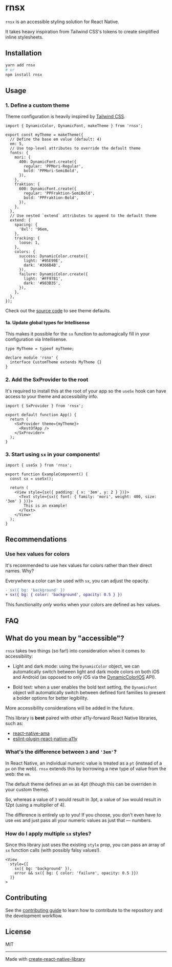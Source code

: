 # rnsx

`rnsx` is an accessible styling solution for React Native.

It takes heavy inspiration from Tailwind CSS's tokens to create simplified inline stylesheets.

## Installation

```sh
yarn add rnsx
# or
npm install rnsx
```

## Usage

### 1. Define a custom theme

Theme configuration is heavily inspired by [Tailwind CSS](https://tailwindcss.com/).

```tsx
import { DynamicColor, DynamicFont, makeTheme } from 'rnsx';

export const myTheme = makeTheme({
  // Define the base em value (default: 4)
  em: 5,
  // Use top-level attributes to override the default theme
  fonts: {
    mori: {
      400: DynamicFont.create({
        regular: 'PPMori-Regular',
        bold: 'PPMori-SemiBold',
      }),
    },
    fraktion: {
      600: DynamicFont.create({
        regular: 'PPFraktion-SemiBold',
        bold: 'PPFraktion-Bold',
      }),
    },
  },
  // Use nested `extend` attributes to append to the default theme
  extend: {
    spacing: {
      '8xl': '96em,
    },
    tracking: {
      loose: 1,
    },
    colors: {
      success: DynamicColor.create({
        light: '#95E99E',
        dark: '#366B4B',
      }),
      failure: DynamicColor.create({
        light: '#FF9781',
        dark: '#983B35',
      }),
    },
  },
});
```

Check out the [source code](https://github.com/joshpensky/rnsx/blob/main/src/default-theme.ts) to see theme defaults.

#### 1a. Update global types for Intellisense

This makes it possible for the `sx` function to automagically fill in your configuration via Intellisense.

```tsx
type MyTheme = typeof myTheme;

declare module 'rsnx' {
  interface CustomTheme extends MyTheme {}
}
```

### 2. Add the SxProvider to the root

It's required to install this at the root of your app so the `useSx` hook can have access to your theme and accessibility info.

```tsx
import { SxProvider } from 'rnsx';

export default function App() {
  return (
    <SxProvider theme={myTheme}>
      <RestOfApp />
    </SxProvider>
  );
}
```

### 3. Start using `sx` in your components!

```tsx
import { useSx } from 'rnsx';

export function ExampleComponent() {
  const sx = useSx();

  return (
    <View style={sx({ padding: { x: '3em', y: 2 } })}>
      <Text style={sx({ font: { family: 'mori', weight: 400, size: '3em' } })}>
        This is an example!
      </Text>
    </View>
  );
}
```

## Recommendations

### Use hex values for colors

It's recommended to use hex values for colors rather than their direct names. Why?

Everywhere a color can be used with `sx`, you can adjust the opacity.

```diff
- sx({ bg: 'background' })
+ sx({ bg: { color: 'background', opacity: 0.5 } })
```

This functionality _only_ works when your colors are defined as hex values.

## FAQ

## What do you mean by "accessible"?

`rnsx` takes two things (so far!) into consideration when it comes to accessibility:

- Light and dark mode: using the `DynamicColor` object, we can automatically switch between light and dark mode colors on both iOS and Android (as opposed to only iOS via the [DynamicColorIOS](https://reactnative.dev/docs/dynamiccolorios) API).

- Bold text: when a user enables the bold text setting, the `DynamicFont` object will automatically switch between defined font families to present a bolder options for better legibility.

More accessibility considerations will be added in the future.

This library is **best** paired with other a11y-forward React Native libraries, such as:

- [react-native-ama](https://www.npmjs.com/package/react-native-ama)
- [eslint-plugin-react-native-a11y](https://www.npmjs.com/package/eslint-plugin-react-native-a11y)

### What's the difference between `3` and `'3em'`?

In React Native, an individual numeric value is treated as a `pt` (instead of a `px` on the web). `rnsx` extends this by borrowing a new type of value from the web: the `em`.

The default theme defines an `em` as 4pt (though this can be overriden in your custom theme).

So, whereas a value of `3` would result in 3pt, a value of `3em` would result in 12pt (using a multiplier of 4).

The difference is entirely up to you! If you choose, you don't even have to use `em`s and just pass all your numeric values as just that — numbers.

### How do I apply multiple `sx` styles?

Since this library just uses the existing `style` prop, you can pass an array of `sx` function calls (with possibly falsy values!).

```tsx
<View
  style={[
    sx({ bg: 'background' }),
    error && sx({ bg: { color: 'failure', opacity: 0.5 }})
  ]}
>
```

## Contributing

See the [contributing guide](CONTRIBUTING.md) to learn how to contribute to the repository and the development workflow.

## License

MIT

---

Made with [create-react-native-library](https://github.com/callstack/react-native-builder-bob)
